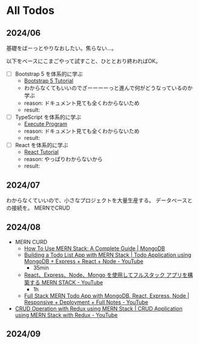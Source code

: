# All Todos

## 2024/06

基礎をばーっとやりなおしたい。焦らない...。

以下をベースにこまごやって試すこと、ひととおり終わればOK。

- [ ] Bootstrap 5 を体系的に学ぶ
  - [Bootstrap 5 Tutorial](https://www.w3schools.com/bootstrap5/)
  - わからなくてもいいのでざーーーーっと進んで何がどうなっているのか学ぶ
  - reason: ドキュメント見ても全くわからないため
  - result: 
- [ ] TypeScript を体系的に学ぶ
  - [Execute Program](https://www.executeprogram.com/)
  - reason: ドキュメント見ても全くわからないため
  - result:
- [ ] React を体系的に学ぶ
  - [React Tutorial](https://www.w3schools.com/react/default.asp)
  - reason: やっぱりわからないから
  - result: 

## 2024/07

わからなくていいので、小さなプロジェクトを大量生産する。
データベースとの接続を。
MERNでCRUD


## 2024/08

- MERN CURD
  - [How To Use MERN Stack: A Complete Guide | MongoDB](https://www.mongodb.com/resources/languages/mern-stack-tutorial)
  - [Building a Todo List App with MERN Stack | Todo Application using MongoDB + Express + React + Node - YouTube](https://www.youtube.com/watch?v=BqRWK57dwqo)
    - 35min
  - [React、Express、Node、Mongo を使用してフルスタック アプリを構築する MERN STACK - YouTube](https://www.youtube.com/watch?v=R81g-2r6ynM)
    - 1h
  - [Full Stack MERN Todo App with MongoDB, React, Express, Node | Responsive + Deployment + Full Notes - YouTube](https://www.youtube.com/watch?v=giXuiotopO0)
- [CRUD Operation with Redux using MERN Stack | CRUD Application using MERN Stack with Redux - YouTube](https://www.youtube.com/watch?v=FOK45_sEqK8)


## 2024/09
